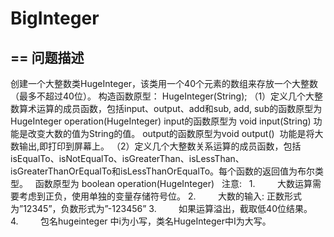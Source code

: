 # BigInteger
==
问题描述
--
创建一个大整数类HugeInteger，该类用一个40个元素的数组来存放一个大整数（最多不超过40位）。
构造函数原型：
HugeInteger(String);
（1）定义几个大整数算术运算的成员函数，包括input、output、add和sub,
add, sub的函数原型为 HugeInteger operation(HugeInteger)
input的函数原型为 void input(String) 功能是改变大数的值为String的值。
output的函数原型为void output()  功能是将大数输出,即打印到屏幕上。
（2）定义几个大整数关系运算的成员函数，包括isEqualTo、isNotEqualTo、isGreaterThan、isLessThan、isGreaterThanOrEqualTo和isLessThanOrEqualTo。每个函数的返回值为布尔类型。
 
函数原型为 boolean operation(HugeInteger)
 
注意:  
1.         大数运算需要考虑到正负，使用单独的变量存储符号位。
2.         大数的输入: 正数形式为”12345”，负数形式为”-123456”
3.         如果运算溢出，截取低40位结果。
4.         包名hugeinteger 中i为小写，类名HugeInteger中I为大写。
